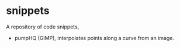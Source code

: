 # snippets

A repository of code snippets, 

- pumpHQ (GIMP), interpolates points along a curve from an image.
